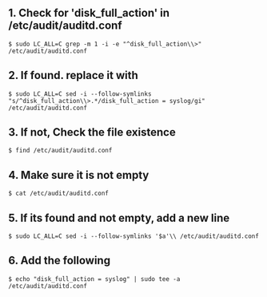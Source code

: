 
## 1. Check for 'disk_full_action' in /etc/audit/auditd.conf
    $ sudo LC_ALL=C grep -m 1 -i -e "^disk_full_action\\>" /etc/audit/auditd.conf

## 2. If found. replace it with 
    $ sudo LC_ALL=C sed -i --follow-symlinks "s/^disk_full_action\\>.*/disk_full_action = syslog/gi" /etc/audit/auditd.conf

## 3. If not, Check the file existence
    $ find /etc/audit/auditd.conf

## 4. Make sure it is not empty
    $ cat /etc/audit/auditd.conf

## 5. If its found and not empty, add a new line
    $ sudo LC_ALL=C sed -i --follow-symlinks '$a'\\ /etc/audit/auditd.conf

## 6. Add the following
    $ echo "disk_full_action = syslog" | sudo tee -a /etc/audit/auditd.conf

